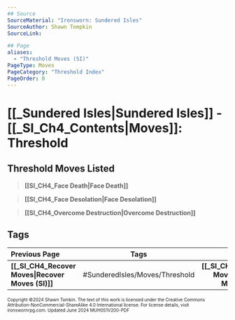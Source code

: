 ```yaml
---
## Source
SourceMaterial: "Ironsworn: Sundered Isles"
SourceAuthor: Shawn Tompkin
SourceLink: 

## Page
aliases: 
  - "Threshold Moves (SI)"
PageType: Moves
PageCategory: "Threshold Index"
PageOrder: 0
---
```

# [[_Sundered Isles|Sundered Isles]] - [[_SI_Ch4_Contents|Moves]]: Threshold
## Threshold Moves Listed
> **[[SI_CH4_Face Death|Face Death]]**

> **[[SI_CH4_Face Desolation|Face Desolation]]**

> **[[SI_CH4_Overcome Destruction|Overcome Destruction]]**

## Tags

| Previous Page | Tags | Next Page |
| :--- | :---: | ---: |
| **[[_SI_CH4_Recover Moves\|Recover Moves (SI)]]** | #SunderedIsles/Moves/Threshold | **[[_SI_CH4_Legacy Moves\|Legacy Moves (SI)]]** |

<font size=-2>Copyright ©2024 Shawn Tomkin. The text of this work is licensed under the Creative Commons Attribution-NonCommercial-ShareAlike 4.0 International license. For license details, visit ironswornrpg.com. Updated June 2024 MUH051V200-PDF</font>